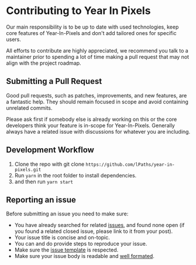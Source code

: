 # Contributing to Year In Pixels

Our main responsibility is to be up to date with used technologies, keep core features of Year-In-Pixels and don't add tailored ones for specific users.

All efforts to contribute are highly appreciated, we recommend you talk to a maintainer prior to spending a lot of time making a pull request that may not align with the project roadmap.

## Submitting a Pull Request

Good pull requests, such as patches, improvements, and new features, are a fantastic help. They should remain focused in scope and avoid containing unrelated commits.

Please ask first if somebody else is already working on this or the core developers think your feature is in-scope for Year-In-Pixels. Generally always have a related issue with discussions for whatever you are including.

## Development Workflow

1. Clone the repo with git clone `https://github.com/lPaths/year-in-pixels.git`
2. Run `yarn` in the root folder to install dependencies.
3. and then run `yarn start`

## Reporting an issue

Before submitting an issue you need to make sure:

- You have already searched for related [issues](https://github.com/lPaths/year-in-pixels/issues), and found none open (if you found a related closed issue, please link to it from your post).
- Your issue title is concise and on-topic.
- You can and do provide steps to reproduce your issue.
- Make sure the [issue template](https://github.com/lPaths/year-in-pixels/tree/master/.github/ISSUE_TEMPLATE) is respected.
- Make sure your issue body is readable and [well formated](https://guides.github.com/features/mastering-markdown/).
